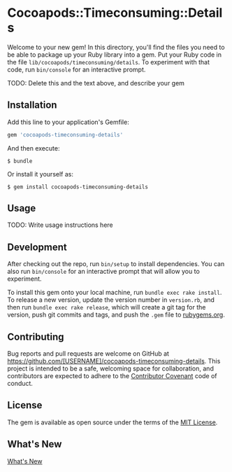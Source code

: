 # Cocoapods::Timeconsuming::Details

Welcome to your new gem! In this directory, you'll find the files you need to be able to package up your Ruby library into a gem. Put your Ruby code in the file `lib/cocoapods/timeconsuming/details`. To experiment with that code, run `bin/console` for an interactive prompt.

TODO: Delete this and the text above, and describe your gem

## Installation

Add this line to your application's Gemfile:

```ruby
gem 'cocoapods-timeconsuming-details'
```

And then execute:

    $ bundle

Or install it yourself as:

    $ gem install cocoapods-timeconsuming-details

## Usage

TODO: Write usage instructions here

## Development

After checking out the repo, run `bin/setup` to install dependencies. You can also run `bin/console` for an interactive prompt that will allow you to experiment.

To install this gem onto your local machine, run `bundle exec rake install`. To release a new version, update the version number in `version.rb`, and then run `bundle exec rake release`, which will create a git tag for the version, push git commits and tags, and push the `.gem` file to [rubygems.org](https://rubygems.org).

## Contributing

Bug reports and pull requests are welcome on GitHub at https://github.com/[USERNAME]/cocoapods-timeconsuming-details. This project is intended to be a safe, welcoming space for collaboration, and contributors are expected to adhere to the [Contributor Covenant](http://contributor-covenant.org) code of conduct.


## License

The gem is available as open source under the terms of the [MIT License](http://opensource.org/licenses/MIT).

## What's New

[What's New](./whats_new.md)
